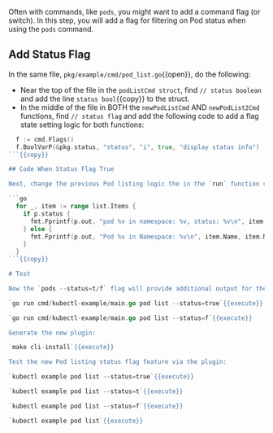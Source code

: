 Often with commands, like `pods`, you might want to add a command flag (or switch). In this step, you will add a flag for filtering on Pod status when using the `pods` command.

## Add Status Flag

In the same file, `pkg/example/cmd/pod_list.go`{{open}}, do the following:

- Near the top of the file in the `podListCmd struct`, find `// status boolean` and add the line `status bool`{{copy}} to the struct.
- In the middle of the file in BOTH the `newPodListCmd` AND `newPodList2Cmd` functions, find `// status flag` and add the following code to add a flag state setting logic for both functions:
```go
  f := cmd.Flags()
  f.BoolVarP(&pkg.status, "status", "i", true, "display status info")
```{{copy}}

## Code When Status Flag True

Next, change the previous Pod listing logic the in the `run` function code for the `for` loop such that when the status flag is true it will provide a different output. Replace the small `for` loop with this new `for` loop:

```go
  for _, item := range list.Items {
    if p.status {
      fmt.Fprintf(p.out, "pod %v in namespace: %v, status: %v\n", item.Name, item.Namespace, item.Status.Phase)
    } else {
      fmt.Fprintf(p.out, "Pod %v in Namespace: %v\n", item.Name, item.Namespace)
    }
  }
```{{copy}}

# Test

Now the `pods --status=t/f` flag will provide additional output for the list:

`go run cmd/kubectl-example/main.go pod list --status=true`{{execute}}

`go run cmd/kubectl-example/main.go pod list --status=f`{{execute}}

Generate the new plugin:

`make cli-install`{{execute}}

Test the new Pod listing status flag feature via the plugin:

`kubectl example pod list --status=true`{{execute}}

`kubectl example pod list --status=t`{{execute}}

`kubectl example pod list --status=f`{{execute}}

`kubectl example pod list`{{execute}}
